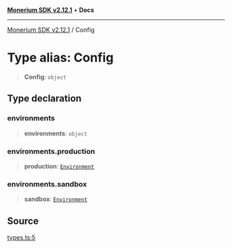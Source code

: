 [**Monerium SDK v2.12.1**](../README.md) • **Docs**

---

[Monerium SDK v2.12.1](../README.md) / Config

# Type alias: Config

> **Config**: `object`

## Type declaration

### environments

> **environments**: `object`

### environments.production

> **production**: [`Environment`](Environment.md)

### environments.sandbox

> **sandbox**: [`Environment`](Environment.md)

## Source

[types.ts:5](https://github.com/monerium/js-monorepo/blob/95da1ee68c22ee2a6c87ac928b307c8f3825242a/packages/sdk/src/types.ts#L5)
